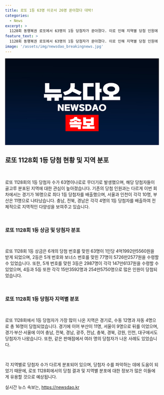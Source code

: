 ```yaml
---
title: 로또 1등 63명 이곳서 26명 쏟아졌다 대박!
categories:
  - News
excerpt: >
  1128회 동행복권 로또에서 63명의 1등 당첨자가 쏟아졌다. 이로 인해 지역별 당첨 인원에 대한 관심이 높아지고 있으며, 가장 많은 당첨자를 배출한 지역은 경기로, 부산과 서울이 그 뒤를 이었다. 또한, 한 판매점에서 각각 2명의 1등 당첨자가 나오는 등 다양한 지역에서 당첨자들이 나왔다. 1등부터 5등까지의 당첨금은 각각 공개됐으며, 이번 로또는 대전, 울산, 제주를 제외한 전국 주요 지역에서 모두 1등 당첨자가 나왔다.
feature_text: >
  1128회 동행복권 로또에서 63명의 1등 당첨자가 쏟아졌다. 이로 인해 지역별 당첨 인원에 대한 관심이 높아지고 있으며, 가장 많은 당첨자를 배출한 지역은 경기로, 부산과 서울이 그 뒤를 이었다. 또한, 한 판매점에서 각각 2명의 1등 당첨자가 나오는 등 다양한 지역에서 당첨자들이 나왔다. 1등부터 5등까지의 당첨금은 각각 공개됐으며, 이번 로또는 대전, 울산, 제주를 제외한 전국 주요 지역에서 모두 1등 당첨자가 나왔다.
image: '/assets/img/newsdao_breakingnews.jpg'
---
```


<p><img src="/assets/img/newsdao_breakingnews.jpg" alt="flaretime 속보" /></p>

<h2 data-ke-size="size26">로또 1128회 1등 당첨 현황 및 지역 분포</h2>

<p data-ke-size="size16">&nbsp;</p>

<p>로또 1128회의 1등 당첨자 수가 63명이나로로 무더기로 발생했으며, 해당 당첨자들이 골고루 분포된 지역에 대한 관심이 높아졌습니다. 기존의 당첨 인원과는 다르게 이번 회차에서는 경기가 16명으로 최다 1등 당첨자를 배출했으며, 서울과 인천이 각각 10명, 부산은 11명으로 나타났습니다. 충남, 전북, 경남은 각각 4명의 1등 당첨자를 배출하여 전체적으로 지역적인 다양성을 보여주고 있습니다.</p>

<p data-ke-size="size16">&nbsp;</p>

<h3 data-ke-size="size24">로또 1128회 1등 상금 및 당첨자 분포</h3>

<p data-ke-size="size16">&nbsp;</p>

<p>로또 1128회 1등 상금은 6개의 당첨 번호를 맞힌 63명이 1인당 4억1992만5560원을 받게 되었으며, 2등은 5개 번호와 보너스 번호를 맞힌 77명이 5726만2577원을 수령할 수 있었습니다. 또한, 5개 번호를 맞힌 3등은 2987명이 각각 147만6137원을 수령할 수 있었으며, 4등과 5등 또한 각각 15만3592명과 254만5750명으로 많은 인원이 당첨되었습니다.</p>

<p data-ke-size="size16">&nbsp;</p>

<h3 data-ke-size="size24">로또 1128회 1등 당첨자 지역별 분포</h3>

<p data-ke-size="size16">&nbsp;</p>

<p>로또 1128회에서 1등 당첨자가 가장 많이 나온 지역은 경기로, 수동 12명과 자동 4명으로 총 16명이 당첨되었습니다. 경기에 이어 부산이 11명, 서울이 9명으로 뒤를 이었으며, 경기·부산·서울에 이어 충남, 전북, 경남, 광주, 전남, 충북, 경북, 강원, 인천, 대구에서도 당첨자가 나왔습니다. 또한, 같은 판매점에서 여러 명의 당첨자가 나온 사례도 있었습니다.</p>

<p data-ke-size="size16">&nbsp;</p>

<p>각 지역별로 당첨자 수가 다르게 분포되어 있으며, 당첨자 수를 파악하는 데에 도움이 되었기 때문에, 로또 1128회에서의 당첨 결과 및 지역별 분포에 대한 정보가 많은 이들에게 유용할 것으로 예상됩니다.</p>
실시간 뉴스 속보는, <a href="https://newsdao.kr" rel="dofollow">https://newsdao.kr</a>


